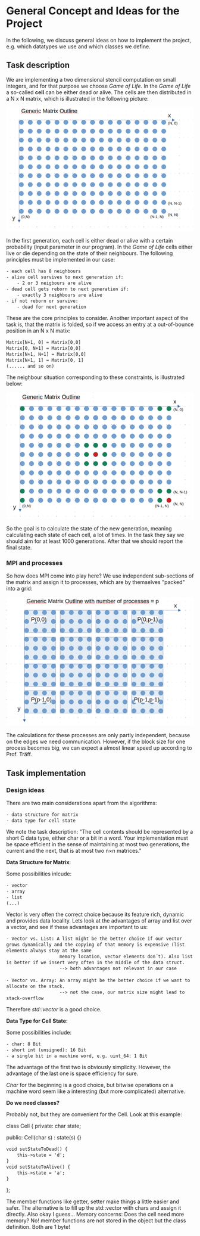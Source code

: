 # General Concept and Ideas for the Project

In the following, we discuss general ideas on how to implement the project, e.g. which datatypes we use and which classes we define.

## Task description

We are implementing a two dimensional stencil computation on small integers, and for that purpose we choose *Game of Life*.
In the *Game of Life* a so-called **cell** can be either dead or alive. The cells are then distributed in a N x N matrix, which is 
illustrated in the following picture:

![](./pics/generic_matrix_scheme.PNG)

In the first generation, each cell is either dead or alive with a certain probability (input parameter in our program). In the *Game of Life* 
cells either live or die depending on the state of their neighbours. The following principles must be implemented in our case:

    - each cell has 8 neighbours
    - alive cell survives to next generation if:
        - 2 or 3 neigbours are alive
    - dead cell gets reborn to next generation if:
        - exactly 3 neighbours are alive
    - if not reborn or survive:
        - dead for next generation

These are the core principles to consider. Another important aspect of the task is, that the matrix is folded, so if we access an entry at a 
out-of-bounce position in an N x N matix:

    Matrix[N+1, 0] = Matrix[0,0]
    Matrix[0, N+1] = Matrix[0,0]
    Matrix[N+1, N+1] = Matrix[0,0]
    Matrix[N+1, 1] = Matrix[0, 1]
    (...... and so on)

The neighbour situation corresponding to these constraints, is illustrated below:

![](./pics/generic_matrix_neighbours.PNG)


So the goal is to calculate the state of the new generation, meaning calculating each state of each cell, a lot of times. In the task they say we should aim for at least
1000 generations. After that we should report the final state.

### MPI and processes

So how does MPI come into play here? We use independent sub-sections of the matrix and assign it to processes, which are by themselves "packed" into a grid:

![](./pics/generic_matrix_processes.PNG)

The calculations for these processes are only partly independent, because on the edges we need communication. However, if the block size for one process becomes big, we
can expect a almost linear speed up according to Prof. Träff.


## Task implementation

### Design ideas

There are two main considerations apart from the algorithms:

    - data structure for matrix
    - data type for cell state

We note the task description: "The cell contents should be represented by a short C data type, either char or a bit in a word. Your implementation must be space efficient
in the sense of maintaining at most two generations, the current and the next, that is at most two n×n matrices."

**Data Structure for Matrix**:

Some possibilities inlcude:

    - vector
    - array
    - list
    (...)

Vector is very often the correct choice because its feature rich, dynamic and provides data locality. Lets look at the advantages of array and list over a vector, and 
see if these advantages are important to us:

    - Vector vs. List: A list might be the better choice if our vector grows dynamically and the copying of that memory is expensive (list elements always stay at the same
                        memory location, vector elements don´t). Also list is better if we insert very often in the middle of the data struct. 
                        --> both advantages not relevant in our case

    - Vector vs. Array: An array might be the better choice if we want to allocate on the stack. 
                        --> not the case, our matrix size might lead to stack-overflow

Therefore *std::vector* is a good choice.

**Data Type for Cell State**:

Some possibilities include:

    - char: 8 Bit
    - short int (unsigned): 16 Bit
    - a single bit in a machine word, e.g. uint_64: 1 Bit

The advantage of the first two is obviously simplicity. However, the advantage of the last one is space efficiency for sure. 

*Char* for the beginning is a good choice, but bitwise operations on a machine word seem like a interesting (but more complicated) alternative.

**Do we need classes?**

Probably not, but they are convenient for the Cell. Look at this example:

class Cell
{
private:
    char state;
    
public:
    Cell(char s) : state(s) {}
    
    void setStateToDead() {
        this->state = 'd';
    }
    void setStateToAlive() {
        this->state = 'a';
    }
};

The member functions like getter, setter make things a little easier and safer. The alternative is to fill up the std::vector with chars and assign it directly. 
Also okay I guess... Memory concerns: Does the cell need more memory? No! member functions are not stored in the object but the class definition. Both are 1 byte!
